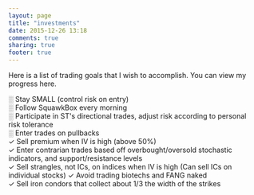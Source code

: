 ```yaml
---
layout: page
title: "investments"
date: 2015-12-26 13:18
comments: true
sharing: true
footer: true
---
```


Here is a list of trading goals that I wish to accomplish. You can view my progress here.

░ Stay SMALL (control risk on entry)<br/>
░ Follow SquawkBox every morning<br/>
░ Participate in ST's directional trades, adjust risk according to personal risk tolerance<br/>
░ Enter trades on pullbacks<br/>
✓ Sell premium when IV is high (above 50%)<br/>
✓ Enter contrarian trades based off overbought/oversold stochastic indicators, and support/resistance levels<br/>
✓ Sell strangles, not ICs, on indices when IV is high (Can sell ICs on individual stocks)
✓ Avoid trading biotechs and FANG naked<br/>
✓ Sell iron condors that collect about 1/3 the width of the strikes<br/>